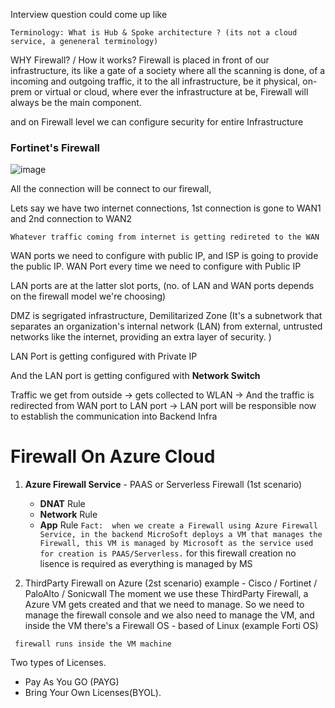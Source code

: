 Interview question could come up like
```
Terminology: What is Hub & Spoke architecture ? (its not a cloud service, a geneneral terminology)
```

WHY Firewall? / How it works?
Firewall is placed in front of our infrastructure, its like a gate of a society where all the scanning is done, of a incoming and outgoing traffic, it to the all infrastructure, be it physical, on-prem or virtual or cloud, where ever the infrastructure at be, Firewall will always be the main component.

and on Firewall level we can configure security for entire Infrastructure 

### Fortinet's Firewall
![image](https://github.com/user-attachments/assets/6816c5ee-83b1-430b-9138-380589b25f74)

All the connection will be connect to our firewall, 

Lets say we have two internet connections, 1st connection is gone to WAN1 and 2nd connection to WAN2

`Whatever traffic coming from internet is getting redireted to the WAN`

WAN ports we need to configure with public IP, and ISP is going to provide the public IP.
WAN Port every time we need to configure with Public IP

LAN ports are at the latter slot ports, (no. of LAN and WAN ports depends on the firewall model we're choosing)

DMZ is segrigated infrastructure, Demilitarized Zone (It's a subnetwork that separates an organization's internal network (LAN) from external, untrusted networks like the internet, providing an extra layer of security. )

LAN Port is getting configured with Private IP 

And the LAN port is getting configured with **Network Switch**


Traffic we get from outside -> gets collected to WLAN -> And the traffic is redirected from WAN port to LAN port -> LAN port will be responsible now to establish the communication into Backend Infra


# Firewall On Azure Cloud
1. **Azure Firewall Service** - PAAS or Serverless Firewall (1st scenario)
   - **DNAT** Rule
   - **Network** Rule
   - **App** Rule
`Fact:  when we create a Firewall using Azure Firewall Service, in the backend MicroSoft deploys a VM that manages the Firewall, this VM is managed by Microsoft as the service used for creation is PAAS/Serverless.`
for this firewall creation no lisence is required as everything is managed by MS

2. ThirdParty Firewall on Azure (2st scenario)
   example - Cisco / Fortinet / PaloAlto / Sonicwall
   The moment we use these ThirdParty Firewall, a Azure VM gets created and that we need to manage.
   So we need to manage the firewall console and we also need to manage the VM, and inside the VM there's a Firewall OS - based of Linux (example Forti OS)
```
 firewall runs inside the VM machine
```

Two types of Licenses.
- Pay As You GO (PAYG)
- Bring Your Own Licenses(BYOL).
